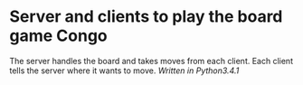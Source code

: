 # Server and clients to play the board game Congo
The server handles the board and takes moves from each client.
Each client tells the server where it wants to move.
*Written in Python3.4.1*
